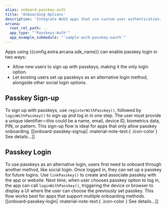 ```yaml
---
alias: onboard-passkey-auth
title: 'Onboarding Options'
description: 'Integrate Web3 apps that use custom user authentication. Securely assign keys to authenticated users via the Arcana Auth SDK and allow them to sign blockchain transactions.'
arcana:
  root_rel_path: ..
  app_type: "'Passkeys-Auth'"
  app_example_submodule: "`sample-auth-passkey-oauth`"
---
```


Apps using {{config.extra.arcana.sdk_name}} can enable passkey login in two ways:

* Allow new users to sign up with passkeys, making it the only login option.
* Let existing users set up passkeys as an alternative login method, alongside other social login options. 

## Passkey Sign-up

To sign up with passkeys, use `registerWithPasskey()`, followed by `loginWithPasskey()` to sign up and log in in one step. The user must provide a unique identifier—this could be a name, email, device ID, biometrics data, PIN, or pattern. This sign-up flow is ideal for apps that only allow passkey onboarding. [[onboard-passkey-signup| :material-note-text:{ .icon-color } See details...]]

## Passkey Login

To use passkeys as an alternative login, users first need to onboard through another method, like social login. Once logged in, they can set up a passkey for future logins. Use `linkPasskey()` to create and associate passkey with the app or website. Next time, when user chooses passkey option to log in, the app can call `loginWithPasskey()`, triggering the device or browser to display a UI where the user can choose the previously set passkey. This flow works best for apps that support multiple onboarding methods. [[onboard-passkey-login| :material-note-text:{ .icon-color } See details...]]
